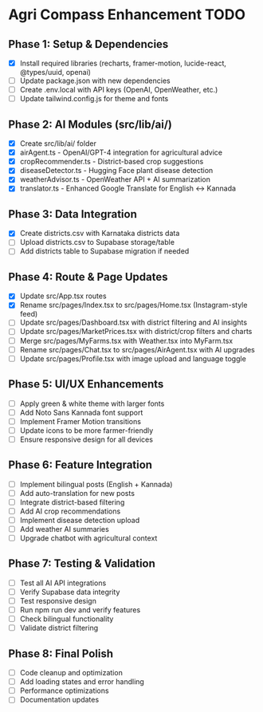 # Agri Compass Enhancement TODO

## Phase 1: Setup & Dependencies
- [x] Install required libraries (recharts, framer-motion, lucide-react, @types/uuid, openai)
- [ ] Update package.json with new dependencies
- [ ] Create .env.local with API keys (OpenAI, OpenWeather, etc.)
- [ ] Update tailwind.config.js for theme and fonts

## Phase 2: AI Modules (src/lib/ai/)
- [x] Create src/lib/ai/ folder
- [x] airAgent.ts - OpenAI/GPT-4 integration for agricultural advice
- [x] cropRecommender.ts - District-based crop suggestions
- [x] diseaseDetector.ts - Hugging Face plant disease detection
- [x] weatherAdvisor.ts - OpenWeather API + AI summarization
- [x] translator.ts - Enhanced Google Translate for English ↔ Kannada

## Phase 3: Data Integration
- [x] Create districts.csv with Karnataka districts data
- [ ] Upload districts.csv to Supabase storage/table
- [ ] Add districts table to Supabase migration if needed

## Phase 4: Route & Page Updates
- [x] Update src/App.tsx routes
- [x] Rename src/pages/Index.tsx to src/pages/Home.tsx (Instagram-style feed)
- [ ] Update src/pages/Dashboard.tsx with district filtering and AI insights
- [ ] Update src/pages/MarketPrices.tsx with district/crop filters and charts
- [ ] Merge src/pages/MyFarms.tsx with Weather.tsx into MyFarm.tsx
- [ ] Rename src/pages/Chat.tsx to src/pages/AirAgent.tsx with AI upgrades
- [ ] Update src/pages/Profile.tsx with image upload and language toggle

## Phase 5: UI/UX Enhancements
- [ ] Apply green & white theme with larger fonts
- [ ] Add Noto Sans Kannada font support
- [ ] Implement Framer Motion transitions
- [ ] Update icons to be more farmer-friendly
- [ ] Ensure responsive design for all devices

## Phase 6: Feature Integration
- [ ] Implement bilingual posts (English + Kannada)
- [ ] Add auto-translation for new posts
- [ ] Integrate district-based filtering
- [ ] Add AI crop recommendations
- [ ] Implement disease detection upload
- [ ] Add weather AI summaries
- [ ] Upgrade chatbot with agricultural context

## Phase 7: Testing & Validation
- [ ] Test all AI API integrations
- [ ] Verify Supabase data integrity
- [ ] Test responsive design
- [ ] Run npm run dev and verify features
- [ ] Check bilingual functionality
- [ ] Validate district filtering

## Phase 8: Final Polish
- [ ] Code cleanup and optimization
- [ ] Add loading states and error handling
- [ ] Performance optimizations
- [ ] Documentation updates
